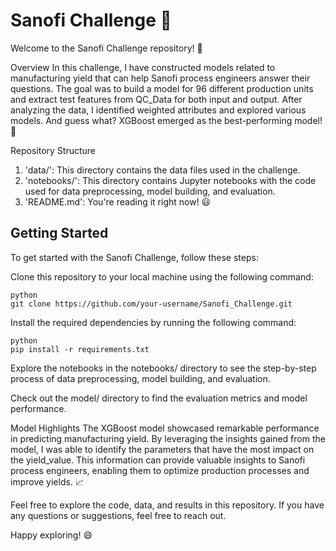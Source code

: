 # Sanofi Challenge :rocket:
Welcome to the Sanofi Challenge repository! :wave:

Overview
In this challenge, I have constructed models related to manufacturing yield that can help Sanofi process engineers answer their questions. The goal was to build a model for 96 different production units and extract test features from QC_Data for both input and output. After analyzing the data, I identified weighted attributes and explored various models. And guess what? XGBoost emerged as the best-performing model! :tada:

Repository Structure
1. 'data/': This directory contains the data files used in the challenge.
2. 'notebooks/': This directory contains Jupyter notebooks with the code used for data preprocessing, model building, and evaluation.
3. 'README.md': You're reading it right now! :smiley:

## Getting Started
To get started with the Sanofi Challenge, follow these steps:

Clone this repository to your local machine using the following command:
```
python
git clone https://github.com/your-username/Sanofi_Challenge.git
```
Install the required dependencies by running the following command:
```
python
pip install -r requirements.txt
```
Explore the notebooks in the notebooks/ directory to see the step-by-step process of data preprocessing, model building, and evaluation.

Check out the model/ directory to find the evaluation metrics and model performance.

Model Highlights
The XGBoost model showcased remarkable performance in predicting manufacturing yield. By leveraging the insights gained from the model, I was able to identify the parameters that have the most impact on the yield_value. This information can provide valuable insights to Sanofi process engineers, enabling them to optimize production processes and improve yields. :chart_with_upwards_trend:

Feel free to explore the code, data, and results in this repository. If you have any questions or suggestions, feel free to reach out.

Happy exploring! :smile:
